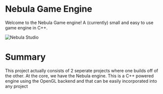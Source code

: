 # Nebula Game Engine #

Welcome to the Nebula Game engine! A (currently) small and easy to use game engine in C++.

![Nebula Studio](https://photos.app.goo.gl/Ditv4iv3X9DSiVvX9)


# Summary #
This project actually consists of 2 seperate projects where one builds off of the other. 
At the core, we have the Nebula engine. This is a C++ powered engine using the OpenGL backend and that can be easily incorporated into any project